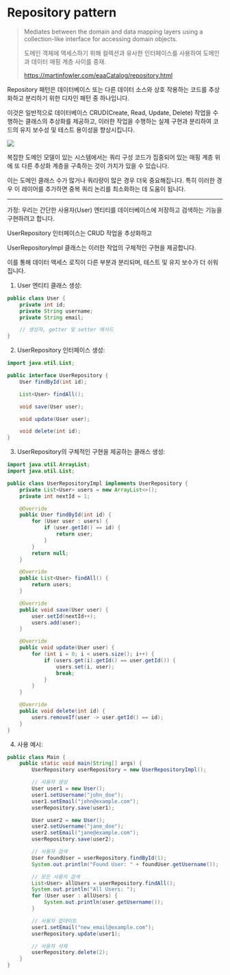# Repository pattern

> Mediates between the domain and data mapping layers using a collection-like interface for accessing domain objects.
>
> 도메인 객체에 액세스하기 위해 컬렉션과 유사한 인터페이스를 사용하여 도메인과 데이터 매핑 계층 사이를 중재.
>
> https://martinfowler.com/eaaCatalog/repository.html


Repository 패턴은 데이터베이스 또는 다른 데이터 소스와 상호 작용하는 코드를 추상화하고 분리하기 위한 디자인 패턴 중 하나입니다.

이것은 일반적으로 데이터베이스 CRUD(Create, Read, Update, Delete) 작업을 수행하는 클래스의 추상화를 제공하고, 이러한 작업을 수행하는 실제 구현과 분리하여 코드의 유지 보수성 및 테스트
용이성을 향상시킵니다.

![](https://martinfowler.com/eaaCatalog/repositorySketch.gif)

복잡한 도메인 모델이 있는 시스템에서는 쿼리 구성 코드가 집중되어 있는 매핑 계층 위에 또 다른 추상화 계층을 구축하는 것이 가치가 있을 수 있습니다.

이는 도메인 클래스 수가 많거나 쿼리량이 많은 경우 더욱 중요해집니다. 특히 이러한 경우 이 레이어를 추가하면 중복 쿼리 논리를 최소화하는 데 도움이 됩니다.

---


가정: 우리는 간단한 사용자(User) 엔티티를 데이터베이스에 저장하고 검색하는 기능을 구현하려고 합니다.

UserRepository 인터페이스는 CRUD 작업을 추상화하고

UserRepositoryImpl 클래스는 이러한 작업의 구체적인 구현을 제공합니다.

이를 통해 데이터 액세스 로직이 다른 부분과 분리되며, 테스트 및 유지 보수가 더 쉬워집니다.

1. User 엔티티 클래스 생성:

```java
public class User {
    private int id;
    private String username;
    private String email;

    // 생성자, getter 및 setter 메서드
}
```

2. UserRepository 인터페이스 생성:

```java
import java.util.List;

public interface UserRepository {
    User findById(int id);

    List<User> findAll();

    void save(User user);

    void update(User user);

    void delete(int id);
}
```

3. UserRepository의 구체적인 구현을 제공하는 클래스 생성:

```java
import java.util.ArrayList;
import java.util.List;

public class UserRepositoryImpl implements UserRepository {
    private List<User> users = new ArrayList<>();
    private int nextId = 1;

    @Override
    public User findById(int id) {
        for (User user : users) {
            if (user.getId() == id) {
                return user;
            }
        }
        return null;
    }

    @Override
    public List<User> findAll() {
        return users;
    }

    @Override
    public void save(User user) {
        user.setId(nextId++);
        users.add(user);
    }

    @Override
    public void update(User user) {
        for (int i = 0; i < users.size(); i++) {
            if (users.get(i).getId() == user.getId()) {
                users.set(i, user);
                break;
            }
        }
    }

    @Override
    public void delete(int id) {
        users.removeIf(user -> user.getId() == id);
    }
}
```

4. 사용 예시:

```java
public class Main {
    public static void main(String[] args) {
        UserRepository userRepository = new UserRepositoryImpl();

        // 사용자 생성
        User user1 = new User();
        user1.setUsername("john_doe");
        user1.setEmail("john@example.com");
        userRepository.save(user1);

        User user2 = new User();
        user2.setUsername("jane_doe");
        user2.setEmail("jane@example.com");
        userRepository.save(user2);

        // 사용자 검색
        User foundUser = userRepository.findById(1);
        System.out.println("Found User: " + foundUser.getUsername());

        // 모든 사용자 검색
        List<User> allUsers = userRepository.findAll();
        System.out.println("All Users: ");
        for (User user : allUsers) {
            System.out.println(user.getUsername());
        }

        // 사용자 업데이트
        user1.setEmail("new_email@example.com");
        userRepository.update(user1);

        // 사용자 삭제
        userRepository.delete(2);
    }
}
```

